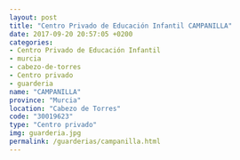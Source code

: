 ```yaml
---
layout: post
title: "Centro Privado de Educación Infantil CAMPANILLA"
date: 2017-09-20 20:57:05 +0200
categories:
- Centro Privado de Educación Infantil
- murcia
- cabezo-de-torres
- Centro privado
- guarderia
name: "CAMPANILLA"
province: "Murcia"
location: "Cabezo de Torres"
code: "30019623"
type: "Centro privado"
img: guarderia.jpg
permalink: /guarderias/campanilla.html
---
```

